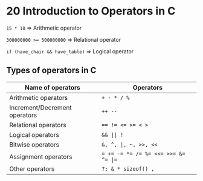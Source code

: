 # 20 Introduction to Operators in C

`15 * 10` => Arithmetic operator

`300000000 >= 500000000` => Relational operator

`if (have_chair && have_table)` => Logical operator

## Types of operators in C

| Name of operators             | Operators                             |
|-------------------------------|---------------------------------------|
| Arithmetic operators          | `+ - * / %`                           |
| Increment/Decrement operators | `++ --`                               |
| Relational operators          | `== != <= >= < >`                     |
| Logical operators             | `&& \|\| ! `                          |
| Bitwise operators             | `&, ^, \|, ~, >>, <<`                 |
| Assignment operators          | `= += -= *= /= %= <<= >>= &= ^= \|= ` |
| Other operators               | `?: & * sizeof() ,`                   |
